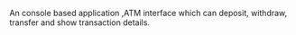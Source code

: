 An console based application ,ATM interface which can deposit, withdraw, transfer and show transaction details.
